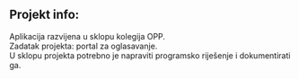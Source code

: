 <h2>Projekt info:</h2>

<p>Aplikacija razvijena u sklopu kolegija OPP.<br>
Zadatak projekta: portal za oglasavanje. <br>
U sklopu projekta potrebno je napraviti programsko riješenje i dokumentirati ga.
<p>
